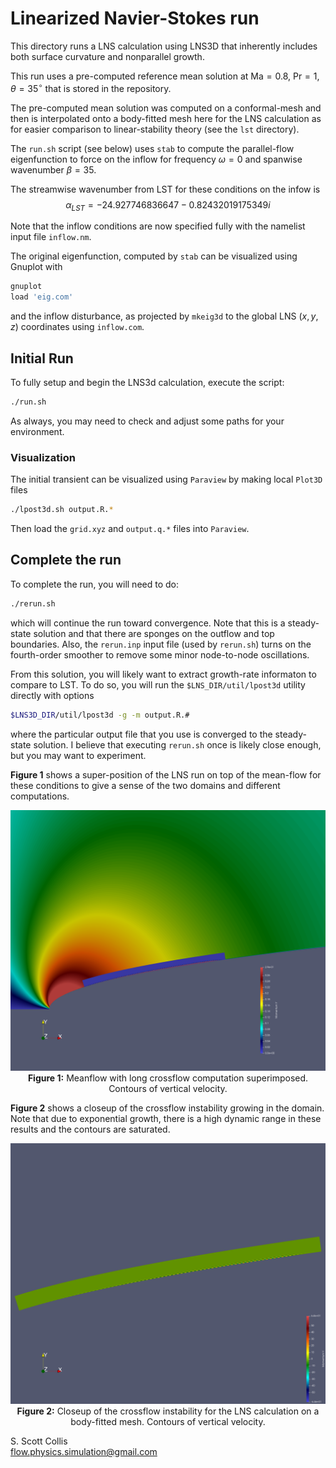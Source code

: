 # Linearized Navier-Stokes run

This directory runs a LNS calculation using LNS3D that inherently includes
both surface curvature and nonparallel growth.

This run uses a pre-computed reference mean solution at 
$\mathsf{Ma}=0.8$, $\mathsf{Pr}=1$, $\theta = 35^\circ$ 
that is stored in the repository.

The pre-computed mean solution was computed on a conformal-mesh and then is
interpolated onto a body-fitted mesh here for the LNS calculation as for 
easier comparison to linear-stability theory (see the `lst` directory).

The `run.sh` script (see below) uses `stab` to compute the parallel-flow
eigenfunction to force on the inflow for frequency $\omega=0$ and spanwise
wavenumber $\beta=35$.

The streamwise wavenumber from LST for these conditions on the infow is
$$\alpha_{LST} = -24.927746836647 - 0.82432019175349 i$$

Note that the inflow conditions are now specified fully with the namelist 
input file `inflow.nm`.

The original eigenfunction, computed by `stab` can be visualized using Gnuplot
with
```bash
gnuplot
load 'eig.com'
```
and the inflow disturbance, as projected by `mkeig3d` to the global LNS 
$(x,y,z)$ coordinates using `inflow.com`.

## Initial Run

To fully setup and begin the LNS3d calculation, execute the script:
```bash
./run.sh
```
As always, you may need to check and adjust some paths for your 
environment.

### Visualization

The initial transient can be visualized using `Paraview` by making
local `Plot3D` files
```bash
./lpost3d.sh output.R.*
```
Then load the `grid.xyz` and `output.q.*` files into `Paraview`.

## Complete the run

To complete the run, you will need to do:
```bash
./rerun.sh
```
which will continue the run toward convergence.  Note that this is a 
steady-state solution and that there are sponges on the outflow and top
boundaries.  Also, the `rerun.inp` input file (used by `rerun.sh`) turns 
on the fourth-order smoother to remove some minor node-to-node oscillations.

From this solution, you will likely want to extract growth-rate informaton
to compare to LST.   To do so, you will run the `$LNS_DIR/util/lpost3d` utility
directly with options
```bash
$LNS3D_DIR/util/lpost3d -g -m output.R.#
```
where the particular output file that you use is converged to the steady-state
solution.   I believe that executing `rerun.sh` once is likely close enough, 
but you may want to experiment.

**Figure 1** shows a super-position of the LNS run on top of the mean-flow
for these conditions to give a sense of the two domains and different computations. 

<p align=center>
<img src=https://github.com/sscollis/lns3d/blob/master/test/pcyl/sweep=35/M=0.8/Re=1e5/lns/v-mean-cf.png>
<br><b>Figure 1:</b> Meanflow with long crossflow computation superimposed.  Contours of vertical velocity.</p>

**Figure 2** shows a closeup of the crossflow instability growing in the domain.  Note that due to exponential growth, there is a high dynamic range in these results and the contours are saturated. 

<p align=center>
<img src=https://github.com/sscollis/lns3d/blob/master/test/pcyl/sweep=35/M=0.8/Re=1e5/lns/v-cf.png>
<br><b>Figure 2:</b> Closeup of the crossflow instability for the LNS calculation on a body-fitted mesh.  Contours of vertical velocity.</p>

S. Scott Collis\
flow.physics.simulation@gmail.com
